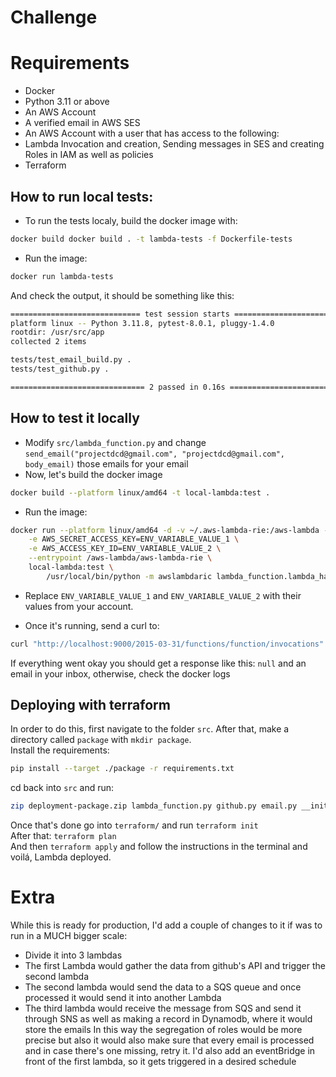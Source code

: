 # Challenge
# Requirements
- Docker
- Python 3.11 or above
- An AWS Account
- A verified email in AWS SES
- An AWS Account with a user that has access to the following:
- Lambda Invocation and creation, Sending messages in SES and creating Roles in IAM as well as policies
- Terraform
## How to run local tests:
- To run the tests localy, build the docker image with:
```bash
docker build docker build . -t lambda-tests -f Dockerfile-tests
```
- Run the image:
```bash
docker run lambda-tests
```
And check the output, it should be something like this:
```bash
============================= test session starts ==============================
platform linux -- Python 3.11.8, pytest-8.0.1, pluggy-1.4.0
rootdir: /usr/src/app
collected 2 items

tests/test_email_build.py .
tests/test_github.py .

============================== 2 passed in 0.16s ===============================
```

## How to test it locally

- Modify `src/lambda_function.py` and change `send_email("projectdcd@gmail.com", "projectdcd@gmail.com", body_email)` those emails for your email
- Now, let's build the docker image
```bash
docker build --platform linux/amd64 -t local-lambda:test .
```
- Run the image:
```bash
docker run --platform linux/amd64 -d -v ~/.aws-lambda-rie:/aws-lambda -p 9000:8080 \
    -e AWS_SECRET_ACCESS_KEY=ENV_VARIABLE_VALUE_1 \
    -e AWS_ACCESS_KEY_ID=ENV_VARIABLE_VALUE_2 \
    --entrypoint /aws-lambda/aws-lambda-rie \
    local-lambda:test \
        /usr/local/bin/python -m awslambdaric lambda_function.lambda_handler
```
- Replace `ENV_VARIABLE_VALUE_1` and `ENV_VARIABLE_VALUE_2` with their values from your account.

- Once it's running, send a curl to:
```bash
curl "http://localhost:9000/2015-03-31/functions/function/invocations" -d '{}'
```
If everything went okay you should get a response like this: `null` and an email in your inbox, otherwise, check the docker logs

## Deploying with terraform
In order to do this, first navigate to the folder `src`. 
After that, make a directory called `package` with `mkdir package`.
<br>
Install the requirements:
```bash
pip install --target ./package -r requirements.txt
```
cd back into `src` and run:
```bash
zip deployment-package.zip lambda_function.py github.py email.py __init__.py
```
Once that's done go into `terraform/` and run
`terraform init` 
<br>
After that: `terraform plan` <br>
And then `terraform apply` and follow the instructions in the terminal
and voilá, Lambda deployed.

# Extra
While this is ready for production, I'd add a couple of changes to it if was to run in a MUCH bigger scale:
- Divide it into 3 lambdas
- The first Lambda would gather the data from github's API and trigger the second lambda
- The second lambda would send the data to a SQS queue and once processed it would send it into another Lambda
- The third lambda would receive the message from SQS and send it through SNS as well as making a record in Dynamodb, where it would store the emails
In this way the segregation of roles would be more precise but also it would also make sure that every email is processed and in case there's one missing, retry it.
I'd also add an eventBridge in front of the first lambda, so it gets triggered in a desired schedule
